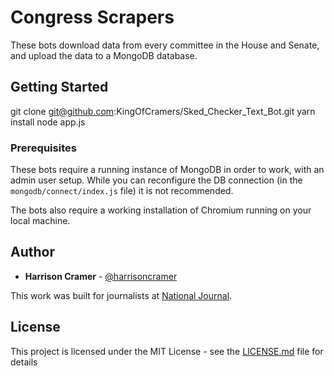 # Congress Scrapers

These bots download data from every committee in the House and Senate, and upload the data to a MongoDB database.

## Getting Started

git clone git@github.com:KingOfCramers/Sked_Checker_Text_Bot.git
yarn install
node app.js

### Prerequisites

These bots require a running instance of MongoDB in order to work, with an admin user setup. While you can reconfigure the DB connection (in the `mongodb/connect/index.js` file) it is not recommended.

The bots also require a working installation of Chromium running on your local machine.

## Author

* **Harrison Cramer** - [@harrisoncramer](https://twitter.com/harrisoncramer)

This work was built for journalists at [National Journal](https://nationaljournal.com).

## License

This project is licensed under the MIT License - see the [LICENSE.md](LICENSE.md) file for details